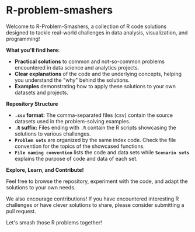 # R-problem-smashers

Welcome to R-Problem-Smashers, a collection of R code solutions designed to tackle real-world challenges in data analysis, visualization, and programming!  

**What you'll find here:**

* **Practical solutions** to common and not-so-common problems encountered in data science and analytics projects.
* **Clear explanations** of the code and the underlying concepts, helping you understand the "why" behind the solutions.
* **Examples** demonstrating how to apply these solutions to your own datasets and projects.

**Repository Structure**

* **`.csv` format:** The comma-separated files (csv) contain the source datasets used in the problem-solving examples.
* **`.R` suffix:** Files ending with `.R` contain the R scripts showcasing the solutions to various challenges.
* **`Problem sets`** are organized by the same index code. Check the file convention for the topics of the showcased functions.
* **`File naming convention`** lists the code and data sets while **`Scenario sets`** explains the purpose of code and data of each set.

**Explore, Learn, and Contribute!**

Feel free to browse the repository, experiment with the code, and adapt the solutions to your own needs.  

We also encourage contributions! If you have encountered interesting R challenges or have clever solutions to share, please consider submitting a pull request. 

Let's smash those R problems together! 
